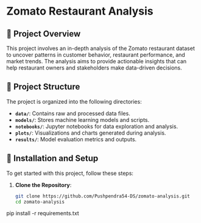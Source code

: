 # Zomato Restaurant Analysis

## 📘 Project Overview

This project involves an in-depth analysis of the Zomato restaurant dataset to uncover patterns in customer behavior, restaurant performance, and market trends. The analysis aims to provide actionable insights that can help restaurant owners and stakeholders make data-driven decisions.

## 🧰 Project Structure

The project is organized into the following directories:

- **`data/`**: Contains raw and processed data files.
- **`models/`**: Stores machine learning models and scripts.
- **`notebooks/`**: Jupyter notebooks for data exploration and analysis.
- **`plots/`**: Visualizations and charts generated during analysis.
- **`results/`**: Model evaluation metrics and outputs.

## 🔧 Installation and Setup

To get started with this project, follow these steps:

1. **Clone the Repository**:
   ```bash
   git clone https://github.com/Pushpendra54-DS/zomato-analysis.git
   cd zomato-analysis
pip install -r requirements.txt

